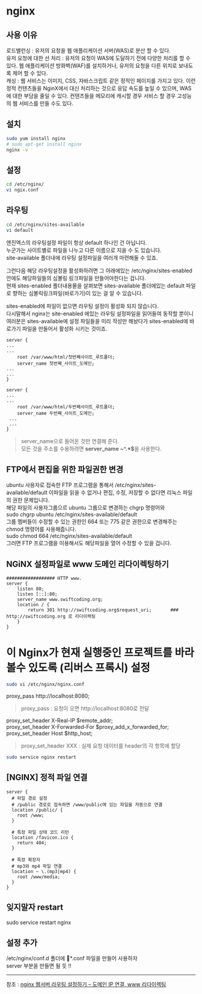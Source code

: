 
# nginx

## 사용 이유
로드밸런싱 : 유저의 요청을 웹 애플리케이션 서버(WAS)로 분산 할 수 있다.  
유저 요청에 대한 선 처리 : 유저의 요청이 WAS에 도달하기 전에 다양한 처리를 할 수 있다. 웹 애플리케이션 방화벽(WAF)를 설치하거나, 유저의 요청을 다른 위치로 보내도록 제어 할 수 있다.  
캐싱 : 웹 서비스는 이미지, CSS, 자바스크립트 같은 정적인 페이지를 가지고 있다. 이런 정적 컨텐츠들을 NginX에서 대신 처리하는 것으로 응답 속도를 높일 수 있으며, WAS에 대한 부담을 줄일 수 있다. 컨텐츠들을 메모리에 캐시할 경우 서비스 할 경우 고성능의 웹 서비스를 만들 수도 있다.  

## 설치
```bash
sudo yum install nginx
# sudo apt-get install nginx
nginx -v
```

## 설정
```bash
cd /etc/nginx/
vi ngix.conf
```

## 라우팅
```bash
cd /etc/nginx/sites-available
vi default
```
엔진엑스의 라우팅설정 파일이 항상 default  하나인 건 아닙니다.  
누군가는 사이트별로 파일을 나누고 다른 이름으로 지을 수 도 있습니다.    
site-available 폴더내에 라우팅 설정파일을 여러개 마련해둘 수 있죠.  

그런다음 해당 라우팅설정을 활성화하려면 그 아래에있는 /etc/nginx/sites-enabled 안에도 해당파일들의 심볼링 링크파일을 만들어야한다는 겁니다.  
현재 sites-enabled 폴더내용물을 살펴보면 sites-available 폴더에있는 default 파일로 향하는 심볼릭링크파일(바로가기)이 있는 걸 알 수 있습니다.  

sites-enabled에 파일이 없으면 라우팅 설정이 활성화 되지 않습니다.  
다시말해서 nginx는 site-enabled 에있는 라우팅 설정파일을 읽어들여 동작할 뿐이니 여러분은 sites-available에 설정 파일들을 미리 작성만 해놨다가 sites-enabled에 바로가기 파일을 만들어서 활성화 시키는 것이죠.  

```vim
server { 
...
...
    root /var/www/html/첫번째사이트_루트폴더; 
    server_name 첫번째_사이트_도메인;
...
...
}

server {
...
... 
    root /var/www/html/두번째사이트_루트폴더; 
    server_name 두번째_사이트_도메인;
 ...
 ... 
}
```
> server_name으로 들어온 것만 연결해 준다.  
> 모든 것을 주소를 수용하려면 <b>server_name ~^.*$</b>을 사용한다.  

## FTP에서 편집을 위한 파일권한 변경
ubuntu 사용자로 접속한 FTP 프로그램을 통해서 /etc/nginx/sites-available/default 이파일을 읽을 수 없거나 편집, 수정, 저장할 수 없다면 리눅스 파일의 권한 문제입니다.  
해당 파일의 사용자그룹으르 ubuntu 그룹으로 변경하는 chgrp 명령어와  
sudo chgrp ubuntu /etc/nginx/sites-available/default  
그룹 멤버들이 수정할 수 있는 권한인 664 또는 775 같은 권한으로 변경해주는 chmod 명령어를 사용해줍니다.  
sudo chmod 664 /etc/nginx/sites-available/default  
그러면 FTP 프로그램을 이용해서도 해당파일을 열어 수정할 수 있을 겁니다.  

## NGiNX 설정파일로 www 도메인 리다이렉팅하기
```vim
################## HTTP www.
server {
    listen 80;
    listen [::]:80;
    server_name www.swiftcoding.org;
    location / {
        return 301 http://swiftcoding.org$request_uri;       ### http://swiftcoding.org 로 리다이렉팅
    }
}
```

# 이 Nginx가 현재 실행중인 프로젝트를 바라볼수 있도록 (리버스 프록시) 설정

```bash
sudo vi /etc/nginx/nginx.conf
```

proxy_pass http://localhost:8080;  
> proxy_pass : 요청이 오면 http://localhost:8080로 전달  

proxy_set_header X-Real-IP $remote_addr;  
proxy_set_header X-Forwarded-For $proxy_add_x_forwarded_for;  
proxy_set_header Host $http_host;  
> proxy_set_header XXX : 실제 요청 데이터를 header의 각 항목에 할당  

```bash
sudo service nginx restart
```

## [NGINX] 정적 파일 연결
```vim
server {
  # 파일 경로 설정
  # /public 경로로 접속하면 /www/public에 있는 파일을 자동으로 연결
  location /public/ {
    root /www;
  }

  # 특정 파일 상태 코드 리턴
  location /favicon.ico {
    return 404;
  }

  # 특정 확장자
  # mp3와 mp4 파일 연결
  location ~ \.(mp3|mp4) {
    root /www/media;
  }
}
```

## 잊지말자 restart
sudo service restart nginx  

## 설정 추가
/etc/nginx/conf.d 폴더에 *.conf 파일을 만들어 사용하자  
server 부분을 만들면 될 듯 !!  

---
참조 : [nginx 웹서버 라우팅 설정하기 – 도메인 IP 연결, www 리다이렉팅](https://swiftcoding.org/nginx-routing)